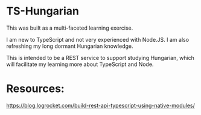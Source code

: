 # TS-Hungarian

This was built as a multi-faceted learning exercise.

I am new to TypeScript and not very experienced with Node.JS. I am also refreshing my long dormant Hungarian knowledge.

This is intended to be a REST service to support studying Hungarian, which will facilitate my learning more about TypeScript and Node.

# Resources:
https://blog.logrocket.com/build-rest-api-typescript-using-native-modules/
